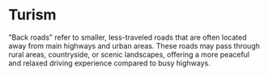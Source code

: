 # Turism
"Back roads" refer to smaller, less-traveled roads that are often located away from main highways and urban areas. These roads may pass through rural areas, countryside, or scenic landscapes, offering a more peaceful and relaxed driving experience compared to busy highways.
